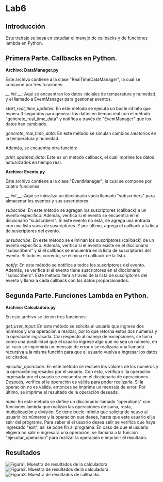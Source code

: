 # Lab6

## Introducción 
Este trabajo se basa en estudiar el manejo de callbacks y de funciones lambda en Python.

## Primera Parte. Callbacks en Python.
**Archivo: DataManager.py**

Este archivo contiene a la clase "RealTimeDataManager", la cual se compone por tres funciones:

*__ init __*:
Aquí se encuentran los datos iniciales de temperatura y humedad, y el llamado a EventManager para gestionar eventos.

*start_real_time_updates*:
En este método se ejecuta un bucle infinito que espera 3 segundos para generar los datos en tiempo real con el método "generate_real_time_data" y notifica a través de "EventManager" que los datos han cambiado.

*generate_real_time_data*:
En este método se simulan cambios aleatorios en la temperatura y humedad.

Además, se encuentra otra función:

*print_updated_data*:
Este es un método callback, el cual imprime los datos actualizados en tiempo real.




**Archivo: Events.py**

Este archivo contiene a la clase "EventManager", la cual se compone por cuatro funciones:

*__ init __*:
Aquí se inicializa un diccionario vacío llamado "subscribers" para almacenar los eventos y sus suscriptores.

*subscribe*:
En este método se agregan los suscriptores (callback) a un evento específico. Además, verifica si el evento se encuentra en el diccionario "subscribers". Si este evento no está, se agrega una entrada con una lista vacía de suscriptores. Y por último, agrega el callback a la lista de suscriptores del evento.

*unsubscribe*:
En este método se eliminan los suscriptores (callback) de un evento específico. Además, verifica si el evento existe en el diccionario "subscribers" y si el callback se encuentra en la lista de suscriptores del evento. Si todo es correcto, se elimina el callback de la lista.

*notify*:
En este método se notifica a todos los suscriptores del evento. Además, se verifica si el evento tiene suscriptores en el diccionario "subscribers".
Este método itera a través de la lista de suscriptores del evento y llama a cada callback con los datos proporcionados.

## Segunda Parte. Funciones Lambda en Python.
**Archivo: Calculadora.py**

En este archivo se tienen tres funciones:

*get_user_input*:
En este método se solicita al usuario que ingrese dos números y una operación a realizar, por lo que retorna estos dos números y la operación ingrasada.
Con respecto al manejo de excepciones, se toma como una posibilidad que el usuario ingrese algo que no sea un número, en tal caso se imprimiría un mensaje de error y se realizaría una llamada recursiva a la misma función para que el usuario vuelva a ingresar los datos solicitados.

*ejecutar_operacion*:
En este método se reciben los valores de los números y la operación ingresados por el usuario. Con esto, verifica si la operación ingresada por el usuario se encuentra en el diccionario de operaciones.
Después, verifica si la operación es válida para poder realizarla. Si la operación no es válida, entonces se imprime un mensaje de error.
Por último, se imprime el resultado de la operación deseada.

*main*:
En este método se define un diccionario llamado "operations" con funciones lambda que realizan las operaciones de suma, resta, multiplicación y división.
Se tiene bucle infinito que solicita de neuvo al usuario los números y la operación que desee, hasta que este usuario elija salir del programa.
Para saber si el usuario desea salir se verifica que haya ingresado "exit", así se pone fin al programa.
En caso de que el usuario eligiera no salir e ingresara una operación, se llamaría a la función "ejecutar_operacion" para realizar la operación e imprimir el resultado.


## Resultados

<image src="/Lab6/1.png" alt="Figura1. Muestra de resultados de la calculadora.">

<image src="/Lab6/2.png" alt="Figura2. Muestra de resultados de la calculadora.">

<image src="/Lab6/3.png" alt="Figura3. Muestra de resultados de callbacks.">
